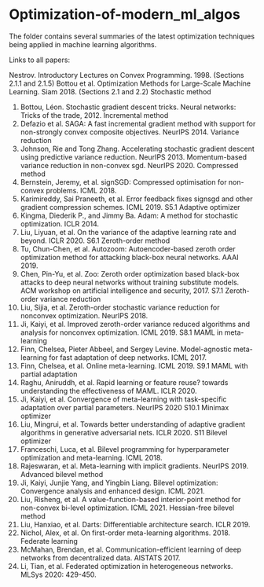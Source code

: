 # Optimization-of-modern_ml_algos

The folder contains several summaries of the latest optimization techniques being applied in machine learning algorithms.


Links to all papers:


Nestrov. Introductory Lectures on Convex Programming. 1998. (Sections 2.1.1 and 2.1.5)
Bottou et al. Optimization Methods for Large-Scale Machine Learning. Siam 2018. (Sections 2.1 and 2.2)
Stochastic method	
1. Bottou, Léon. Stochastic gradient descent tricks. Neural networks: Tricks of the trade, 2012.
Incremental method
1. Defazio et al. SAGA: A fast incremental gradient method with support for non-strongly convex composite objectives. NeurIPS 2014.	
Variance reduction	
1. Johnson, Rie and Tong Zhang. Accelerating stochastic gradient descent using predictive variance reduction. NeurIPS 2013.
Momentum-based variance reduction in non-convex sgd. NeurIPS 2020.
Compressed method
1. Bernstein, Jeremy, et al. signSGD: Compressed optimisation for non-convex problems. ICML 2018.
2. Karimireddy, Sai Praneeth, et al. Error feedback fixes signsgd and other gradient compression schemes. ICML 2019.	S5.1
Adaptive optimizer
1. Kingma, Diederik P., and Jimmy Ba. Adam: A method for stochastic optimization. ICLR 2014.
2. Liu, Liyuan, et al. On the variance of the adaptive learning rate and beyond. ICLR 2020.	S6.1
Zeroth-order method
1. Tu, Chun-Chen, et al. Autozoom: Autoencoder-based zeroth order optimization method for attacking black-box neural networks. AAAI 2019.
2. Chen, Pin-Yu, et al. Zoo: Zeroth order optimization based black-box attacks to deep neural networks without training substitute models. ACM workshop on artificial intelligence and security, 2017.	S7.1
Zeroth-order variance reduction
1. Liu, Sijia, et al. Zeroth-order stochastic variance reduction for nonconvex optimization. NeurIPS 2018.
2. Ji, Kaiyi, et al. Improved zeroth-order variance reduced algorithms and analysis for nonconvex optimization. ICML 2019.	S8.1
MAML in meta-learning
1. Finn, Chelsea, Pieter Abbeel, and Sergey Levine. Model-agnostic meta-learning for fast adaptation of deep networks. ICML 2017.
2. Finn, Chelsea, et al. Online meta-learning. ICML 2019.	S9.1
MAML with partial adaptation
1. Raghu, Aniruddh, et al. Rapid learning or feature reuse? towards understanding the effectiveness of MAML. ICLR 2020.
2. Ji, Kaiyi, et al. Convergence of meta-learning with task-specific adaptation over partial parameters. NeurIPS 2020	S10.1
Minimax optimizer
1. Liu, Mingrui, et al. Towards better understanding of adaptive gradient algorithms in generative adversarial nets. ICLR 2020.	S11
Bilevel optimizer
1. Franceschi, Luca, et al. Bilevel programming for hyperparameter optimization and meta-learning. ICML 2018.
2. Rajeswaran, et al. Meta-learning with implicit gradients. NeurIPS 2019.
Advanced bilevel method
1. Ji, Kaiyi, Junjie Yang, and Yingbin Liang. Bilevel optimization: Convergence analysis and enhanced design. ICML 2021.
2. Liu, Risheng, et al. A value-function-based interior-point method for non-convex bi-level optimization. ICML 2021.
Hessian-free bilevel method
1. Liu, Hanxiao, et al. Darts: Differentiable architecture search. ICLR 2019.
2. Nichol, Alex, et al. On first-order meta-learning algorithms. 2018.
Federate learning
1. McMahan, Brendan, et al. Communication-efficient learning of deep networks from decentralized data. AISTATS 2017.
2. Li, Tian, et al. Federated optimization in heterogeneous networks. MLSys 2020: 429-450.
